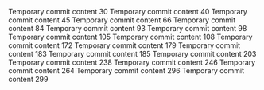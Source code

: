 Temporary commit content 30
Temporary commit content 40
Temporary commit content 45
Temporary commit content 66
Temporary commit content 84
Temporary commit content 93
Temporary commit content 98
Temporary commit content 105
Temporary commit content 108
Temporary commit content 172
Temporary commit content 179
Temporary commit content 183
Temporary commit content 185
Temporary commit content 203
Temporary commit content 238
Temporary commit content 246
Temporary commit content 264
Temporary commit content 296
Temporary commit content 299
